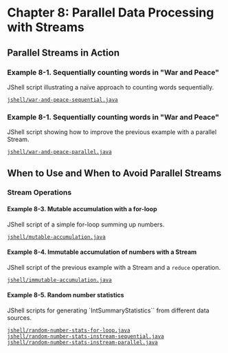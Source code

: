 # Chapter 8: Parallel Data Processing with Streams

## Parallel Streams in Action

### Example 8-1. Sequentially counting words in "War and Peace"

JShell script illustrating a naïve approach to counting words sequentially.

[`jshell/war-and-peace-sequential.java`](jshell/war-and-peace-sequential.java)

### Example 8-1. Sequentially counting words in "War and Peace"

JShell script showing how to improve the previous example with a parallel Stream.

[`jshell/war-and-peace-parallel.java`](jshell/war-and-peace-parallel.java)


## When to Use and When to Avoid Parallel Streams

### Stream Operations

#### Example 8-3. Mutable accumulation with a for-loop

JShell script of a simple for-loop summing up numbers.

[`jshell/mutable-accumulation.java`](jshell/mutable-accumulation.java)

#### Example 8-4. Immutable accumulation of numbers with a Stream

JShell script of the previous example with a Stream and a `reduce` operation.

[`jshell/immutable-accumulation.java`](jshell/immutable-accumulation.java)

#### Example 8-5. Random number statistics

JShell scripts for generating `IntSummaryStatistics`` from different data sources.

[`jshell/random-number-stats-for-loop.java`](jshell/random-number-stats-for-loop.java)  
[`jshell/random-number-stats-instream-sequential.java`](jshell/random-number-stats-instream-sequential.java)  
[`jshell/random-number-stats-instream-parallel.java`](jshell/random-number-stats-instream-parallel.java)
